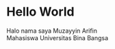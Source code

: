 <!DOCTYPE html>
<html lang="en" dir="ltr">
  <head>
    <meta charset="utf-8">
    <title>Pemrograman Dasar II 2-D</title>
  </head>
  <body>
  <h1>Hello World</h1>
  Halo nama saya Muzayyin Arifin <br>
  Mahasiswa Universitas Bina Bangsa
  </body>
</html>
